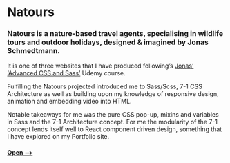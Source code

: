 # Natours
### Natours is a nature-based travel agents, specialising in wildlife tours and outdoor holidays, designed & imagined by Jonas Schmedtmann.
It is one of three websites that I have produced following’s [Jonas’ ‘Advanced CSS and Sass’](https://codingheroes.io "Jonas Schmedtmann's Site") Udemy course.

Fulfilling the Natours projected introduced me to Sass/Scss, 7-1 CSS Architecture as well as building upon my knowledge of responsive design, animation and embedding video into HTML. 

Notable takeaways for me was the pure CSS pop-up, mixins and variables in Sass and the 7-1 Architecture concept. For me the modularity of the 7-1 concept lends itself well to React component driven design, something that I have explored on my Portfolio site.

#### [Open -->](https://natours-rc.herokuapp.com "Natours")